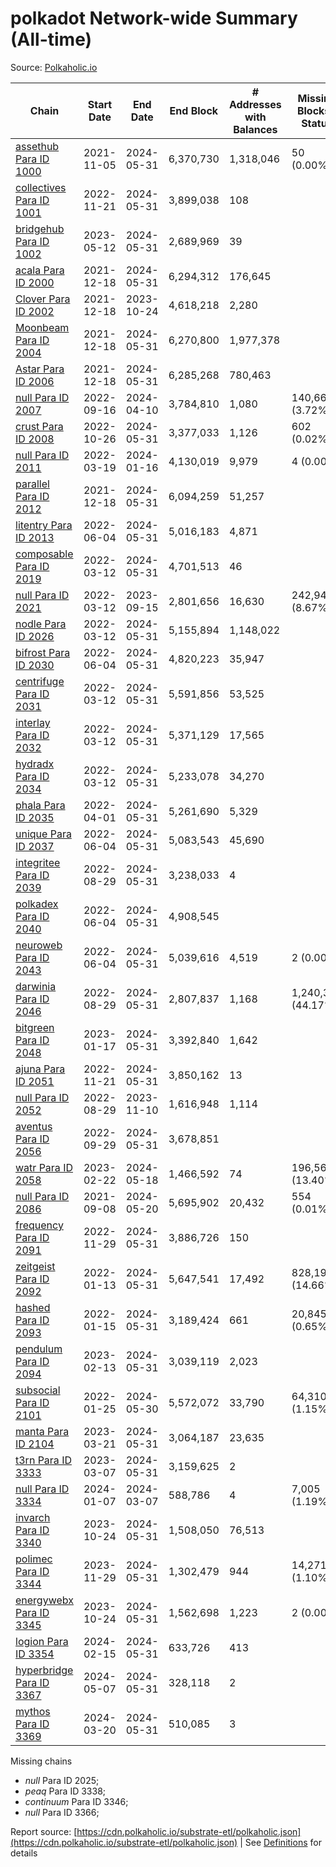 # polkadot Network-wide Summary (All-time)

Source: [Polkaholic.io](https://polkaholic.io)


| Chain            | Start Date | End Date | End Block | # Addresses with Balances | Missing Blocks / Status |
| ---------------- | ---------- | ---------| --------- | ------------------------- | ----------------------- |
| [assethub Para ID 1000](/polkadot/1000-assethub) | 2021-11-05 | 2024-05-31 | 6,370,730 |  1,318,046 | 50 (0.00%)  |
| [collectives Para ID 1001](/polkadot/1001-collectives) | 2022-11-21 | 2024-05-31 | 3,899,038 |  108 |    |
| [bridgehub Para ID 1002](/polkadot/1002-bridgehub) | 2023-05-12 | 2024-05-31 | 2,689,969 |  39 |    |
| [acala Para ID 2000](/polkadot/2000-acala) | 2021-12-18 | 2024-05-31 | 6,294,312 |  176,645 |    |
| [Clover Para ID 2002](/polkadot/2002-clover) | 2021-12-18 | 2023-10-24 | 4,618,218 |  2,280 |    |
| [Moonbeam Para ID 2004](/polkadot/2004-moonbeam) | 2021-12-18 | 2024-05-31 | 6,270,800 |  1,977,378 |    |
| [Astar Para ID 2006](/polkadot/2006-astar) | 2021-12-18 | 2024-05-31 | 6,285,268 |  780,463 |    |
| [null Para ID 2007](/polkadot/2007-kapex) | 2022-09-16 | 2024-04-10 | 3,784,810 |  1,080 | 140,668 (3.72%)  |
| [crust Para ID 2008](/polkadot/2008-crust) | 2022-10-26 | 2024-05-31 | 3,377,033 |  1,126 | 602 (0.02%)  |
| [null Para ID 2011](/polkadot/2011-equilibrium) | 2022-03-19 | 2024-01-16 | 4,130,019 |  9,979 | 4 (0.00%)  |
| [parallel Para ID 2012](/polkadot/2012-parallel) | 2021-12-18 | 2024-05-31 | 6,094,259 |  51,257 |    |
| [litentry Para ID 2013](/polkadot/2013-litentry) | 2022-06-04 | 2024-05-31 | 5,016,183 |  4,871 |    |
| [composable Para ID 2019](/polkadot/2019-composable) | 2022-03-12 | 2024-05-31 | 4,701,513 |  46 |    |
| [null Para ID 2021](/polkadot/2021-efinity) | 2022-03-12 | 2023-09-15 | 2,801,656 |  16,630 | 242,949 (8.67%)  |
| [nodle Para ID 2026](/polkadot/2026-nodle) | 2022-03-12 | 2024-05-31 | 5,155,894 |  1,148,022 |    |
| [bifrost Para ID 2030](/polkadot/2030-bifrost) | 2022-06-04 | 2024-05-31 | 4,820,223 |  35,947 |    |
| [centrifuge Para ID 2031](/polkadot/2031-centrifuge) | 2022-03-12 | 2024-05-31 | 5,591,856 |  53,525 |    |
| [interlay Para ID 2032](/polkadot/2032-interlay) | 2022-03-12 | 2024-05-31 | 5,371,129 |  17,565 |    |
| [hydradx Para ID 2034](/polkadot/2034-hydradx) | 2022-03-12 | 2024-05-31 | 5,233,078 |  34,270 |    |
| [phala Para ID 2035](/polkadot/2035-phala) | 2022-04-01 | 2024-05-31 | 5,261,690 |  5,329 |    |
| [unique Para ID 2037](/polkadot/2037-unique) | 2022-06-04 | 2024-05-31 | 5,083,543 |  45,690 |    |
| [integritee Para ID 2039](/polkadot/2039-integritee) | 2022-08-29 | 2024-05-31 | 3,238,033 |  4 |    |
| [polkadex Para ID 2040](/polkadot/2040-polkadex) | 2022-06-04 | 2024-05-31 | 4,908,545 |   |    |
| [neuroweb Para ID 2043](/polkadot/2043-neuroweb) | 2022-06-04 | 2024-05-31 | 5,039,616 |  4,519 | 2 (0.00%)  |
| [darwinia Para ID 2046](/polkadot/2046-darwinia) | 2022-08-29 | 2024-05-31 | 2,807,837 |  1,168 | 1,240,326 (44.17%)  |
| [bitgreen Para ID 2048](/polkadot/2048-bitgreen) | 2023-01-17 | 2024-05-31 | 3,392,840 |  1,642 |    |
| [ajuna Para ID 2051](/polkadot/2051-ajuna) | 2022-11-21 | 2024-05-31 | 3,850,162 |  13 |    |
| [null Para ID 2052](/polkadot/2052-polkadot-parathread-2052) | 2022-08-29 | 2023-11-10 | 1,616,948 |  1,114 |    |
| [aventus Para ID 2056](/polkadot/2056-aventus) | 2022-09-29 | 2024-05-31 | 3,678,851 |   |    |
| [watr Para ID 2058](/polkadot/2058-watr) | 2023-02-22 | 2024-05-18 | 1,466,592 |  74 | 196,567 (13.40%)  |
| [null Para ID 2086](/polkadot/2086-kilt) | 2021-09-08 | 2024-05-20 | 5,695,902 |  20,432 | 554 (0.01%)  |
| [frequency Para ID 2091](/polkadot/2091-frequency) | 2022-11-29 | 2024-05-31 | 3,886,726 |  150 |    |
| [zeitgeist Para ID 2092](/polkadot/2092-zeitgeist) | 2022-01-13 | 2024-05-31 | 5,647,541 |  17,492 | 828,192 (14.66%)  |
| [hashed Para ID 2093](/polkadot/2093-hashed) | 2022-01-15 | 2024-05-31 | 3,189,424 |  661 | 20,845 (0.65%)  |
| [pendulum Para ID 2094](/polkadot/2094-pendulum) | 2023-02-13 | 2024-05-31 | 3,039,119 |  2,023 |    |
| [subsocial Para ID 2101](/polkadot/2101-subsocial) | 2022-01-25 | 2024-05-30 | 5,572,072 |  33,790 | 64,310 (1.15%)  |
| [manta Para ID 2104](/polkadot/2104-manta) | 2023-03-21 | 2024-05-31 | 3,064,187 |  23,635 |    |
| [t3rn Para ID 3333](/polkadot/3333-t3rn) | 2023-03-07 | 2024-05-31 | 3,159,625 |  2 |    |
| [null Para ID 3334](/polkadot/3334-polkadot-parathread-3334) | 2024-01-07 | 2024-03-07 | 588,786 |  4 | 7,005 (1.19%)  |
| [invarch Para ID 3340](/polkadot/3340-invarch) | 2023-10-24 | 2024-05-31 | 1,508,050 |  76,513 |    |
| [polimec Para ID 3344](/polkadot/3344-polimec) | 2023-11-29 | 2024-05-31 | 1,302,479 |  944 | 14,271 (1.10%)  |
| [energywebx Para ID 3345](/polkadot/3345-energywebx) | 2023-10-24 | 2024-05-31 | 1,562,698 |  1,223 | 2 (0.00%)  |
| [logion Para ID 3354](/polkadot/3354-logion) | 2024-02-15 | 2024-05-31 | 633,726 |  413 |    |
| [hyperbridge Para ID 3367](/polkadot/3367-hyperbridge) | 2024-05-07 | 2024-05-31 | 328,118 |  2 |    |
| [mythos Para ID 3369](/polkadot/3369-mythos) | 2024-03-20 | 2024-05-31 | 510,085 |  3 |    |

Missing chains


* *null* Para ID 2025; 
* *peaq* Para ID 3338; 
* *continuum* Para ID 3346; 
* *null* Para ID 3366; 

Report source: [https://cdn.polkaholic.io/substrate-etl/polkaholic.json](https://cdn.polkaholic.io/substrate-etl/polkaholic.json) | See [Definitions](/DEFINITIONS.md) for details

